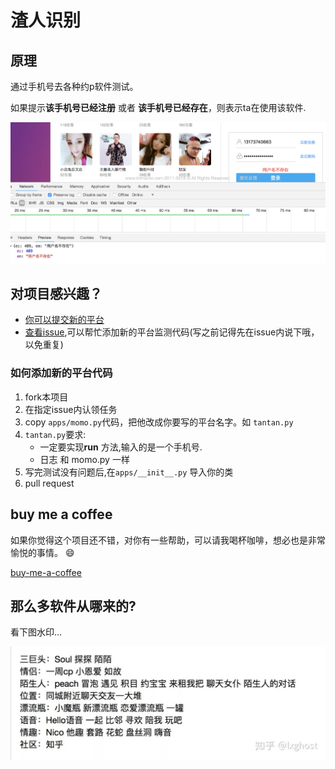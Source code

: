 # 渣人识别

## 原理

通过手机号去各种约p软件测试。

如果提示**该手机号已经注册** 或者 **该手机号已经存在**，则表示ta在使用该软件.

![](media/momo.png)

## 对项目感兴趣？

- [你可以提交新的平台](https://github.com/jin10086/slagManMonitor/issues/new)
- [查看issue](https://github.com/jin10086/slagManMonitor/issues),可以帮忙添加新的平台监测代码(写之前记得先在issue内说下哦，以免重复)

### 如何添加新的平台代码
1. fork本项目
2. 在指定issue内认领任务
3. copy `apps/momo.py`代码，把他改成你要写的平台名字。如 `tantan.py`
4. `tantan.py`要求:
    - 一定要实现**run** 方法,输入的是一个手机号.
    - 日志 和 momo.py 一样
5. 写完测试没有问题后,在`apps/__init__.py` 导入你的类
6. pull request


## buy me a coffee

如果你觉得这个项目还不错，对你有一些帮助，可以请我喝杯咖啡，想必也是非常愉悦的事情。 😄

[buy-me-a-coffee](https://jin10086.github.io/buy-me-a-coffee/)

## 那么多软件从哪来的?

看下图水印...

![](media/apps.jpeg)


